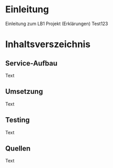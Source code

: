 # Einleitung
Einleitung zum LB1 Projekt (Erklärungen)
Test123






# Inhaltsverszeichnis

## Service-Aufbau 
Text

## Umsetzung
Text

## Testing
Text

## Quellen
Text